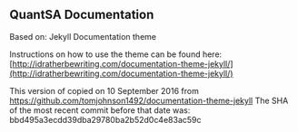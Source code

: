 ## QuantSA Documentation

Based on: Jekyll Documentation theme 

Instructions on how to use the theme can be found here:[http://idratherbewriting.com/documentation-theme-jekyll/](http://idratherbewriting.com/documentation-theme-jekyll/)

This version of copied on 10 September 2016 from https://github.com/tomjohnson1492/documentation-theme-jekyll
The SHA of the most recent commit before that date was: bbd495a3ecdd39dba29780ba2b52d0c4e83ac59c
